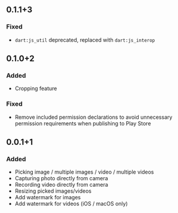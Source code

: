 ## 0.1.1+3

### Fixed

- `dart:js_util` deprecated, replaced with `dart:js_interop`

## 0.1.0+2

### Added
- Cropping feature

### Fixed
- Remove included permission declarations to avoid unnecessary permission requirements when publishing to Play Store

## 0.0.1+1

### Added
- Picking image / multiple images / video / multiple videos
- Capturing photo directly from camera
- Recording video directly from camera
- Resizing picked images/videos
- Add watermark for images
- Add watermark for videos (iOS / macOS only)
